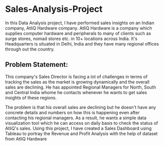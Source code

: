 # Sales-Analysis-Project

In this Data Analysis project, I have performed sales insights on an Indian company, AtliQ Hardware company.
AtliQ Hardware is a company which supplies computer hardware and peripherals to many of clients such as surge stores, nomad stores etc. in 10+ locations across India. It's Headquarters is situated in Delhi, India and they have many regional offices through out the country.

## Problem Statement:

This company's Sales Director is facing a lot of challenges in terms of tracking the sales as the market is growing dynamically and the overall sales are declining. He has appointed Regional Managers for North, South and Central India whome he contacts whenever he wants to get sales insights of these regions.

The problem is that his overall sales are declining but he doesn't have any concrete details and numbers on how this is happening even after contacting his regional managers. As a result, he wants a simple data visualization tool which he can access on daily basis to check the status of AtliQ's sales.
Using this project, I have created a Sales Dashboard using Tableau to portray the Revenue and Profit Analysis with the help of dataset from AtliQ Hardware
